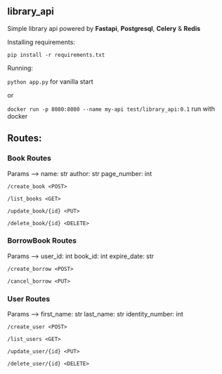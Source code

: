 library_api
-

Simple library api powered by <b>Fastapi</b>, <b>Postgresql</b>, <b>Celery</b> & <b>Redis</b>

Installing requirements:

`pip install -r requirements.txt`

Running:

`python app.py` for vanilla start
 
 or

`docker run -p 8080:8080 --name my-api test/library_api:0.1` run with docker

Routes:
-
### Book Routes

Params -->  name: str
            author: str
            page_number: int

`/create_book <POST>`

`/list_books <GET>`

`/update_book/{id} <PUT>`

`/delete_book/{id} <DELETE>`

### BorrowBook Routes

Params -->  user_id: int
            book_id: int
            expire_date: str

`/create_borrow <POST>`

`/cancel_borrow <PUT>`

### User Routes

Params -->  first_name: str
            last_name: str
            identity_number: int

`/create_user <POST>`

`/list_users <GET>`

`/update_user/{id} <PUT>`

`/delete_user/{id} <DELETE>`